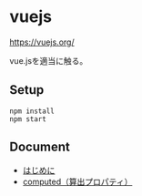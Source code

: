 # vuejs
https://vuejs.org/

vue.jsを適当に触る。

## Setup
```
npm install
npm start
```

## Document

- [はじめに](docs/guide/README.md)
- [computed（算出プロパティ）](docs/computed/README.md)